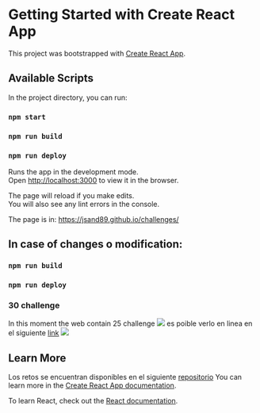 # Getting Started with Create React App

This project was bootstrapped with [Create React App](https://github.com/facebook/create-react-app).

## Available Scripts

In the project directory, you can run:

### `npm start`
### `npm run build`
### `npm run deploy`

Runs the app in the development mode.\
Open [http://localhost:3000](http://localhost:3000) to view it in the browser.

The page will reload if you make edits.\
You will also see any lint errors in the console.

The page is in:
https://jsand89.github.io/challenges/

## In case of changes o modification:

### `npm run build`
### `npm run deploy`

### 30 challenge 

In this moment the web contain 25 challenge 
![](https://i.ibb.co/Y3dLzbD/Diapositiva2.png)
es poible verlo en linea en el siguiente [link](https://jsand89.github.io/challenges/ "30 retos 30 dias")
![](https://i.ibb.co/Y3dLzbD/Diapositiva2.png)

## Learn More
Los retos se encuentran disponibles en el siguiente [repositorio](https://github.com/JSand89/Retos)
You can learn more in the [Create React App documentation](https://facebook.github.io/create-react-app/docs/getting-started).

To learn React, check out the [React documentation](https://reactjs.org/).
